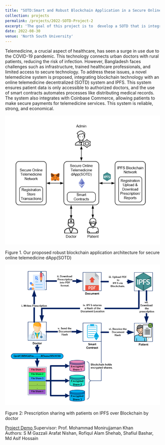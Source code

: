 ```yaml
---
title: "SOTD:Smart and Robust Blockchain Application in a Secure Online Telemedicine System"
collection: projects
permalink: /projects/2022-SOTD-Project-2
excerpt: 'The goal of this project is to  develop a SOTD that is integrated with blockchain technology to make the system more secure and robust. In the proposed approach, blockchain technology, in conjunction with IPFS,  Offers a transparent and safe method to store information and share patient medical records, ensuring that patient data is only accessible to authorized doctors.'
date: 2022-08-30
venue: 'North South University'
---
```

Telemedicine, a crucial aspect of healthcare, has seen a surge in use due to the COVID-19 pandemic. This technology connects urban doctors with rural patients, reducing the risk of infection. However, Bangladesh faces challenges such as infrastructure, trained healthcare professionals, and limited access to secure technology. To address these issues, a novel telemedicine system is proposed, integrating blockchain technology with an online telemedicine decentralized (SOTD) system and IPFS. This system ensures patient data is only accessible to authorized doctors, and the use of smart contracts automates processes like distributing medical records. The system also integrates with Coinbase Commerce, allowing patients to make secure payments for telemedicine services. This system is reliable, strong, and economical.

![Project Image](/files/projects/project2-SOTD-System.png)

Figure 1. Our proposed robust blockchain application architecture for secure online telemedicine dApp(SOTD)

![Project Image](/files/projects/project2-SOTD-Blockchain.png)

Figure 2: Prescription sharing with patients on IPFS over Blockchain by doctor

[Project Demo ](https://github.com/hashcatnissan/Application_Of_Blockchain_For_A_Secure_Online_Telemedicine)
Supervisor: Prof. Mohammad Monirujjaman Khan  
Authors: S M Gazzali Arafat Nishan, Rofiqul Alam Shehab, Shafiul Bashar, Md Asif Hossain  
<br>

